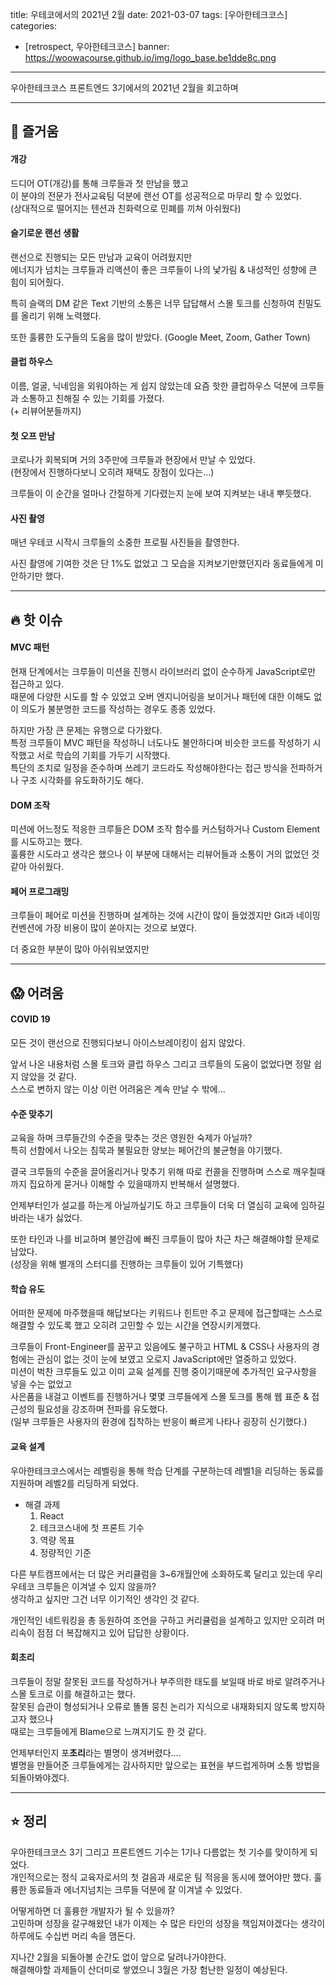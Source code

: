 title: 우테코에서의 2021년 2월
date: 2021-03-07
tags: [우아한테크코스]
categories:
- [retrospect, 우아한테크코스]
banner: https://woowacourse.github.io/img/logo_base.be1dde8c.png

---

우아한테크코스 프론트엔드 3기에서의 2021년 2월을 회고하며

<!-- more -->

---

## 🤩 즐거움

#### 개강

드디어 OT(개강)를 통해 크루들과 첫 만남을 했고  
이 분야의 전문가 전사교육팀 덕분에 랜선 OT를 성공적으로 마무리 할 수 있었다.  
(상대적으로 떨어지는 텐션과 친화력으로 민폐를 끼쳐 아쉬웠다)

#### 슬기로운 랜선 생활

랜선으로 진행되는 모든 만남과 교육이 어려웠지만  
에너지가 넘치는 크루들과 리액션이 좋은 크루들이 나의 낯가림 & 내성적인 성향에 큰 힘이 되어줬다.

특히 슬랙의 DM 같은 Text 기반의 소통은 너무 답답해서 스몰 토크를 신청하여 친밀도를 올리기 위해 노력했다.

또한 훌륭한 도구들의 도움을 많이 받았다.
(Google Meet, Zoom, Gather Town)


#### 클럽 하우스

이름, 얼굴, 닉네임을 외워야하는 게 쉽지 않았는데
요즘 핫한 클럽하우스 덕분에 크루들과 소통하고 친해질 수 있는 기회를 가졌다.  
(+ 리뷰어분들까지)

#### 첫 오프 만남

코로나가 회복되며 거의 3주만에 크루들과 현장에서 만날 수 있었다.  
(현장에서 진행하다보니 오히려 재택도 장점이 있다는...)

크루들이 이 순간을 얼마나 간절하게 기다렸는지 눈에 보여 지켜보는 내내 뿌듯했다.

#### 사진 촬영

매년 우테코 시작시 크루들의 소중한 프로필 사진들을 촬영한다.

사진 촬영에 기여한 것은 단 1%도 없었고 그 모습을 지켜보기만했던지라 동료들에게 미안하기만 했다.

---

## 🔥 핫 이슈

#### MVC 패턴

현재 단계에서는 크루들이 미션을 진행시 라이브러리 없이 순수하게 JavaScript로만 접근하고 있다.  
때문에 다양한 시도를 할 수 있었고 오버 엔지니어링을 보이거나 패턴에 대한 이해도 없이 의도가 불분명한 코드를 작성하는 경우도 종종 있었다.

하지만 가장 큰 문제는 유행으로 다가왔다.  
특정 크루들이 MVC 패턴을 작성하니 너도나도 불안하다며 비슷한 코드를 작성하기 시작했고 서로 학습의 기회를 가두기 시작했다.  
특단의 조치로 일정을 준수하며 쓰레기 코드라도 작성해야한다는 접근 방식을 전파하거나 구조 시각화를 유도화하기도 해다.

#### DOM 조작

미션에 어느정도 적응한 크루들은 DOM 조작 함수를 커스텀하거나 Custom Element를 시도하고는 했다.  
훌륭한 시도라고 생각은 했으나 이 부분에 대해서는 리뷰어들과 소통이 거의 없었던 것 같아 아쉬웠다.

#### 페어 프로그래밍

크루들이 페어로 미션을 진행하며 설계하는 것에 시간이 많이 들었겠지만 Git과 네이밍 컨벤션에 가장 비용이 많이 쏟아지는 것으로 보였다.  

더 중요한 부분이 많아 아쉬워보였지만

---


## 😱 어려움

#### COVID 19

모든 것이 랜선으로 진행되다보니 아이스브레이킹이 쉽지 않았다.

앞서 나온 내용처럼 스몰 토크와 클럽 하우스 그리고 크루들의 도움이 없었다면 정말 쉽지 않았을 것 같다.  
스스로 변하지 않는 이상 이런 어려움은 계속 만날 수 밖에...

#### 수준 맞추기

교육을 하며 크루들간의 수준을 맞추는 것은 영원한 숙제가 아닐까?  
특히 선함에서 나오는 침묵과 불필요한 양보는 페어간의 불균형을 야기했다.

결국 크루들의 수준을 끌어올리거나 맞추기 위해 따로 컨콜을 진행하며 스스로 깨우칠때까지 집요하게 묻거나 이해할 수 있을때까지 반복해서 설명했다.

언제부터인가 설교를 하는게 아닐까싶기도 하고 크루들이 더욱 더 열심히 교육에 임하길 바라는 내가 싫었다.

또한 타인과 나를 비교하며 불안감에 빠진 크루들이 많아 차근 차근 해결해야할 문제로 남았다.  
(성장을 위해 별개의 스터디를 진행하는 크루들이 있어 기특했다)

#### 학습 유도

어떠한 문제에 마주했을때 해답보다는 키워드나 힌트만 주고 문제에 접근할때는 스스로 해결할 수 있도록 했고 오히려 고민할 수 있는 시간을 연장시키게했다.

크루들이 Front-Engineer를 꿈꾸고 있음에도 불구하고 HTML & CSS나 사용자의 경험에는 관심이 없는 것이 눈에 보였고 오로지 JavaScript에만 열중하고 있었다.  
미션이 벅찬 크루들도 있고 이미 교육 설계를 진행 중이기때문에 추가적인 요구사항을 넣을 수는 없었고  
사은품을 내걸고 이벤트를 진행하거나 몇몇 크루들에게 스몰 토크를 통해 웹 표준 & 접근성의 필요성을 강조하며 전파를 유도했다.  
(일부 크루들은 사용자의 환경에 집착하는 반응이 빠르게 나타나 굉장히 신기했다.)

#### 교육 설계

우아한테크코스에서는 레벨링을 통해 학습 단계를 구분하는데 레벨1을 리딩하는 동료를 지원하며 레벨2를 리딩하게 되었다.

- 해결 과제
  1. React
  2. 테크코스내에 첫 프론트 기수
  3. 역량 목표
  4. 정량적인 기준

다른 부트캠프에서는 더 많은 커리큘럼을 3~6개월안에 소화하도록 달리고 있는데 우리 우테코 크루들은 이겨낼 수 있지 않을까?  
생각하고 싶지만 그건 너무 이기적인 생각인 것 같다.

개인적인 네트워킹을 총 동원하여 조언을 구하고 커리큘럼을 설계하고 있지만 오히려 머리속이 점점 더 복잡해지고 있어 답답한 상황이다.

#### 회초리

크루들이 정말 잘못된 코드를 작성하거나 부주의한 태도를 보일때 바로 바로 알려주거나 스몰 토크로 이를 해결하고는 했다.  
잘못된 습관이 형성되거나 오류로 똘똘 뭉친 논리가 지식으로 내재화되지 않도록 방지하고자 했으나  
때로는 크루들에게 Blame으로 느껴지기도 한 것 같다.

언제부터인지 포**초리**라는 별명이 생겨버렸다....  
별명을 만들어준 크루들에게는 감사하지만 앞으로는 표현을 부드럽게하며 소통 방법을 되돌아봐야겠다.

---

## ⭐️ 정리

우아한테크코스 3기 그리고 프론트엔드 기수는 1기나 다름없는 첫 기수를 맞이하게 되었다.    
개인적으로는 정식 교육자로서의 첫 걸음과 새로운 팀 적응을 동시에 했어야만 했다.
훌륭한 동료들과 에너지넘치는 크루들 덕분에 잘 이겨낼 수 있었다.

어떻게하면 더 훌륭한 개발자가 될 수 있을까?  
고민하며 성장을 갈구해왔던 내가 이제는 수 많은 타인의 성장을 책임져야겠다는 생각이 하루에도 수십번 머리 속을 맴돈다.  

지나간 2월을 되돌아볼 순간도 없이 앞으로 달려나가야한다.  
해결해야할 과제들이 산더미로 쌓였으니 3월은 가장 험난한 일정이 예상된다.